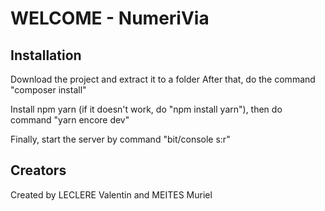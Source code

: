 # WELCOME - NumeriVia

## Installation
Download the project and extract it to a folder
After that, do the command "composer install"

Install npm yarn (if it doesn't work, do "npm install yarn"), then do command "yarn encore dev"

Finally, start the server by command "bit/console s:r"

## Creators
Created by LECLERE Valentin and MEITES Muriel
